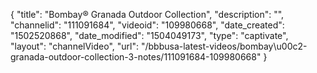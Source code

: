{
    "title": "Bombay&reg; Granada Outdoor Collection",
    "description": "",
    "channelid": "111091684",
    "videoid": "109980668",
    "date_created": "1502520868",
    "date_modified": "1504049173",
    "type": "captivate",
    "layout": "channelVideo",
    "url": "\/bbbusa-latest-videos\/bombay\u00c2-granada-outdoor-collection-3-notes\/111091684-109980668"
}